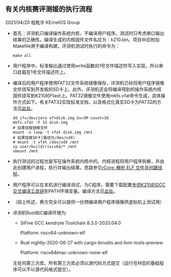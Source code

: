 ## 有关内核赛评测姬的执行流程

2021/04/20 程乾宇 KErnelOS Group

- 首先：评测机只编译操作系统内核，不编译用户程序。测试时只考虑串口输出结果的正确性。编译生成的内核固件文件名应为：k210.bin。项目中应附加Makefile用于编译构建。评测机测试时执行的命令为：

  ```shell
  make all
  ```

- 用户程序中，标准输出通过使用write函数向1号文件描述符写入实现，所以串口挂载在1号文件描述符上。

- 编译后的用户程序使用FAT32文件系统镜像保存，评测机已经将用户程序镜像文件烧写到开发板的SD卡上。此外，评测机还会将编译得到的操作系统内核固件烧写到K210的Flash上。FAT32镜像文件使用mkfs.vfat命令生成，具体操作方式如下。有关FAT32实现标准文档，以及格式化真实SD卡为FAT32的方法见[此处](https://github.com/oscomp/testsuits-for-oskernel/blob/main/fat32-info.md)。

  ```shell
  dd if=/dev/zero of=disk.img bs=3M count=10
  mkfs.vfat -F 32 disk.img
  # 如果挂载镜像文件
  mount -o loop -t vfat disk.img /mnt
  # 如果挂载SD卡(路径为/dev/sdX)
  # mount -t vfat /dev/sdX /mnt
  cp user/build/riscv64/* /mnt
  umount /mnt
  ```

- 执行测试的过程也是写在操作系统内核中的。内核进程将用户程序拆解，并由此创建用户进程，执行并输出结果。思路参见[rCore: 解析 ELF 文件并创建线程](https://rcore-os.github.io/rCore-Tutorial-deploy/docs/lab-6/guide/part-3.html)。

- 用户程序可以在本机进行编译测试，为C程序。需要下载配置[专供K210的GCC交叉编译工具链](https://github.com/oscomp/testsuits-for-oskernel/blob/main/riscv-syscalls-testing/res/kendryte-toolchain-ubuntu-amd64-8.2.0-20190409.tar.xz)到PATH环境变量。编译方法见[此处](https://github.com/oscomp/testsuits-for-oskernel/blob/main/riscv-syscalls-testing/README.md)。

- （综上所述，赛方完全可以提供一份预编译用户程序镜像供虚拟机上测试用）

- 评测机Rust和C编译环境为:

  - SiFive GCC kendryte Toolchain 8.3.0-2020.04.0

    Platform: riscv64-unknown-elf

  - Rust nightly-2020-06-27 with cargo-binutils and llvm-tools-preview

    Platform: riscv64imac-unknown-none-elf

  无任何第三方库。所有第三方库必须以源代码方式提交（运行在M态的基础程序可以不以源代码格式提交）。